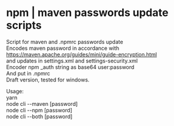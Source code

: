 # npm | maven passwords update scripts
Script for maven and .npmrc passwords update <br>
Encodes maven password in accordance with https://maven.apache.org/guides/mini/guide-encryption.html <br>
and updates in settings.xml and settings-security.xml <br>
Encoder npm _auth string as base64 user:password <br>
And put in .npmrc <br>
Draft version, tested for windows. <br>

Usage: <br>
yarn <br>
node cli --maven [password] <br>
node cli --npm [password] <br>
node cli --both [password] <br>
